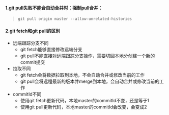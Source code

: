 #### 1.git pull失败不能合自动合并时：强制pull合并：
>```
>git pull origin master --allow-unrelated-histories
>```

#### 2.git fetch和git pull的区别
- 远端跟踪分支不同
    - git fetch能够直接修改远端分支
    - git pull不能直接对远端跟踪分支操作，需要切回本地分创建一个新的commit提交
- 拉取不同
    - git fetch会将数据拉取到本地，不会自动合并或修改当前的工作
    - git pull会将远程最新的版本并merge到本地，会自动合并或修改当前的工作
- commitId不同
    - 使用git fetch更新代码，本地master的commitId不变，还是等于1
    - 使用git pull更新代码，本地master的commitId会改变，会变成2